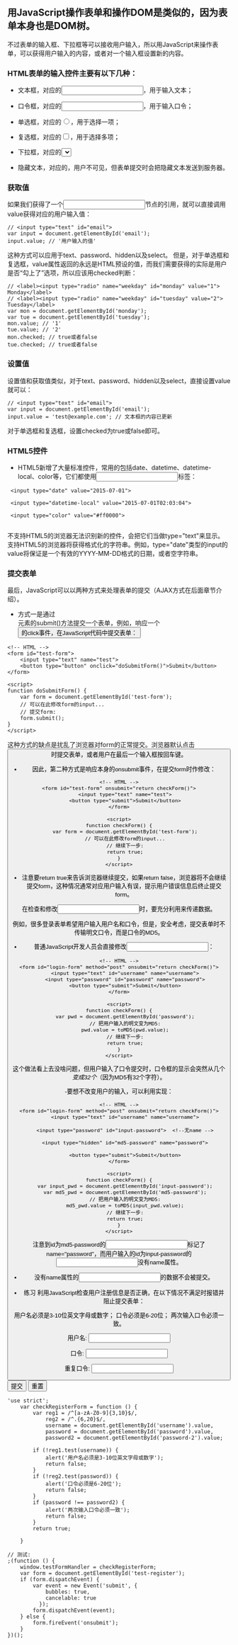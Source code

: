 
## 用JavaScript操作表单和操作DOM是类似的，因为表单本身也是DOM树。

不过表单的输入框、下拉框等可以接收用户输入，所以用JavaScript来操作表单，可以获得用户输入的内容，或者对一个输入框设置新的内容。

### HTML表单的输入控件主要有以下几种：

- 文本框，对应的<input type="text">，用于输入文本；

- 口令框，对应的<input type="password">，用于输入口令；

- 单选框，对应的<input type="radio">，用于选择一项；

- 复选框，对应的<input type="checkbox">，用于选择多项；

- 下拉框，对应的<select>，用于选择一项；

- 隐藏文本，对应的<input type="hidden">，用户不可见，但表单提交时会把隐藏文本发送到服务器。

### 获取值

如果我们获得了一个<input>节点的引用，就可以直接调用value获得对应的用户输入值：

```
// <input type="text" id="email">
var input = document.getElementById('email');
input.value; // '用户输入的值'
```
这种方式可以应用于text、password、hidden以及select。
但是，对于单选框和复选框，value属性返回的永远是HTML预设的值，而我们需要获得的实际是用户是否“勾上了”选项，所以应该用checked判断：
```
// <label><input type="radio" name="weekday" id="monday" value="1"> Monday</label>
// <label><input type="radio" name="weekday" id="tuesday" value="2"> Tuesday</label>
var mon = document.getElementById('monday');
var tue = document.getElementById('tuesday');
mon.value; // '1'
tue.value; // '2'
mon.checked; // true或者false
tue.checked; // true或者false
```
### 设置值

设置值和获取值类似，对于text、password、hidden以及select，直接设置value就可以：
```
// <input type="text" id="email">
var input = document.getElementById('email');
input.value = 'test@example.com'; // 文本框的内容已更新
```

对于单选框和复选框，设置checked为true或false即可。

### HTML5控件

- HTML5新增了大量标准控件，常用的包括date、datetime、datetime-local、color等，它们都使用<input>标签：
```
 <input type="date" value="2015-07-01">

 <input type="datetime-local" value="2015-07-01T02:03:04">

 <input type="color" value="#ff0000">
 
```
 不支持HTML5的浏览器无法识别新的控件，会把它们当做type="text"来显示。
 支持HTML5的浏览器将获得格式化的字符串。例如，type="date"类型的input的value将保证是一个有效的YYYY-MM-DD格式的日期，或者空字符串。

### 提交表单

最后，JavaScript可以以两种方式来处理表单的提交（AJAX方式在后面章节介绍）。

- 方式一是通过<form>元素的submit()方法提交一个表单，例如，响应一个<button>的click事件，在JavaScript代码中提交表单：

```
<!-- HTML -->
<form id="test-form">
    <input type="text" name="test">
    <button type="button" onclick="doSubmitForm()">Submit</button>
</form>

<script>
function doSubmitForm() {
    var form = document.getElementById('test-form');
    // 可以在此修改form的input...
    // 提交form:
    form.submit();
}
</script>
```
这种方式的缺点是扰乱了浏览器对form的正常提交。浏览器默认点击<button type="submit">时提交表单，或者用户在最后一个输入框按回车键。

- 因此，第二种方式是响应<form>本身的onsubmit事件，在提交form时作修改：
```
<!-- HTML -->
<form id="test-form" onsubmit="return checkForm()">
    <input type="text" name="test">
    <button type="submit">Submit</button>
</form>

<script>
function checkForm() {
    var form = document.getElementById('test-form');
    // 可以在此修改form的input...
    // 继续下一步:
    return true;
}
</script>
```
- 注意要return true来告诉浏览器继续提交，如果return false，浏览器将不会继续提交form，这种情况通常对应用户输入有误，提示用户错误信息后终止提交form。


在检查和修改<input>时，要充分利用<input type="hidden">来传递数据。

例如，很多登录表单希望用户输入用户名和口令，但是，安全考虑，提交表单时不传输明文口令，而是口令的MD5。
- 普通JavaScript开发人员会直接修改<input>：
```
<!-- HTML -->
<form id="login-form" method="post" onsubmit="return checkForm()">
    <input type="text" id="username" name="username">
    <input type="password" id="password" name="password">
    <button type="submit">Submit</button>
</form>

<script>
function checkForm() {
    var pwd = document.getElementById('password');
    // 把用户输入的明文变为MD5:
    pwd.value = toMD5(pwd.value);
    // 继续下一步:
    return true;
}
</script>
```

这个做法看上去没啥问题，但用户输入了口令提交时，口令框的显示会突然从几个*变成32个*（因为MD5有32个字符）。

-要想不改变用户的输入，可以利用<input type="hidden">实现：

```
<!-- HTML -->
<form id="login-form" method="post" onsubmit="return checkForm()">
    <input type="text" id="username" name="username">
    
    <input type="password" id="input-password">  <!--无name -->
    
    <input type="hidden" id="md5-password" name="password">
    
    <button type="submit">Submit</button>
</form>

<script>
function checkForm() {
    var input_pwd = document.getElementById('input-password');
    var md5_pwd = document.getElementById('md5-password');
    // 把用户输入的明文变为MD5:
    md5_pwd.value = toMD5(input_pwd.value);
    // 继续下一步:
    return true;
}
</script>
```

注意到id为md5-password的<input>标记了name="password"，而用户输入的id为input-password的<input>没有name属性。
- 没有name属性的<input>的数据不会被提交。

- 练习
利用JavaScript检查用户注册信息是否正确，在以下情况不满足时报错并阻止提交表单：

用户名必须是3-10位英文字母或数字；
口令必须是6-20位；
两次输入口令必须一致。

<!-- HTML结构 -->
<form id="test-register" action="#" target="_blank" onsubmit="return checkRegisterForm()">
    <p id="test-error" style="color:red"></p>
    <p>
        用户名: <input type="text" id="username" name="username">
    </p>
    <p>
        口令: <input type="password" id="password" name="password">
    </p>
    <p>
        重复口令: <input type="password" id="password-2">
    </p>
    <p>
        <button type="submit">提交</button> <button type="reset">重置</button>
    </p>
</form>

```
'use strict';
    var checkRegisterForm = function () {
        var reg1 = /^[a-zA-Z0-9]{3,10}$/,
            reg2 = /^.{6,20}$/,
            username = document.getElementById('username').value,
            password = document.getElementById('password').value,
            password2 = document.getElementById('password-2').value;

        if (!reg1.test(username)) {
            alert('用户名必须是3-10位英文字母或数字');
            return false;
        }
        if (!reg2.test(password)) {
            alert('口令必须是6-20位');
            return false;
        }
        if (password !== password2) {
            alert('两次输入口令必须一致');
            return false;
        }
        return true;

    }

// 测试:
;(function () {
    window.testFormHandler = checkRegisterForm;
    var form = document.getElementById('test-register');
    if (form.dispatchEvent) {
        var event = new Event('submit', {
            bubbles: true,
            cancelable: true
          });
        form.dispatchEvent(event);
    } else {
        form.fireEvent('onsubmit');
    }
})();
```